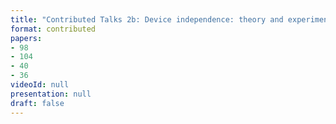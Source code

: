 ```yaml
---
title: "Contributed Talks 2b: Device independence: theory and experiment (Chair: TBA)"
format: contributed
papers:
- 98
- 104
- 40
- 36
videoId: null
presentation: null
draft: false
---
```

